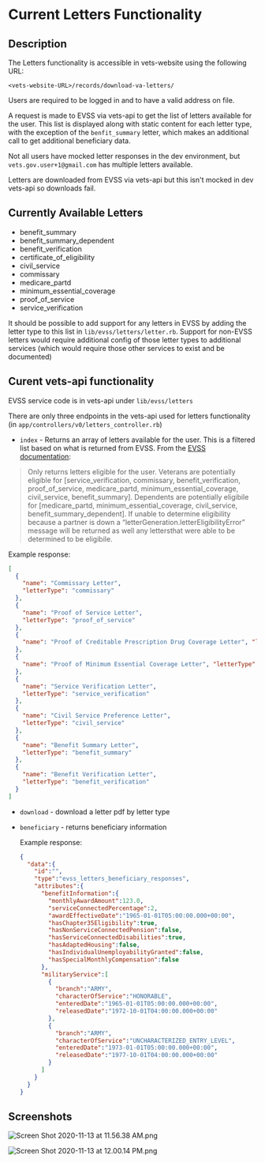 # Current Letters Functionality

## Description

The Letters functionality is accessible in vets-website using the following URL:

    <vets-website-URL>/records/download-va-letters/

Users are required to be logged in and to have a valid address on file. 

A request is made to EVSS via vets-api to get the list of letters available for the user.  This list is displayed along with static content for each letter type, with the exception of the `benfit_summary` letter, which makes an additional call to get additional beneficiary data.

Not all users have mocked letter responses in the dev environment, but `vets.gov.user+1@gmail.com` has multiple letters available.

Letters are downloaded from EVSS via vets-api but this isn't mocked in dev vets-api so downloads fail.

## Currently Available Letters

- benefit_summary
- benefit_summary_dependent
- benefit_verification
- certificate_of_eligibility
- civil_service
- commissary
- medicare_partd
- minimum_essential_coverage
- proof_of_service
- service_verification

It should be possible to add support for any letters in EVSS by adding the letter type to this list in `lib/evss/letters/letter.rb`. Support for non-EVSS letters would require additional config of those letter types to additional services (which would require those other services to exist and be documented)

## Curent vets-api functionality

EVSS service code is in vets-api under `lib/evss/letters`

There are only three endpoints in the vets-api used for letters functionality (in `app/controllers/v0/letters_controller.rb`)

  - `index` - Returns an array of letters available for the user. This is a filtered list based on what is returned from EVSS.  From the [EVSS documentation](https://department-of-veterans-affairs.github.io/va-digital-services-platform-docs/api-reference/index.html?url=https://raw.githubusercontent.com/department-of-veterans-affairs/va.gov-team/master/products/veteran-military-records/swagger-va-letters.yaml):

> Only returns letters eligible for the user. Veterans are potentially eligible for [service_verification, commissary, benefit_verification, proof_of_service, medicare_partd, minimum_essential_coverage, civil_service, benefit_summary]. Dependents are potentially eligibile for [medicare_partd, minimum_essential_coverage, civil_service, benefit_summary_dependent]. If unable to determine eligibility because a partner is down a “letterGeneration.letterEligibilityError” message will be returned as well any lettersthat were able to be determined to be eligibile.
  
  Example response:
  ```json
  [
    {
      "name": "Commissary Letter",
      "letterType": "commissary"
    },
    {
      "name": "Proof of Service Letter",
      "letterType": "proof_of_service"
    },
    {
      "name": "Proof of Creditable Prescription Drug Coverage Letter", "letterType": "medicare_partd"
    },
    {
      "name": "Proof of Minimum Essential Coverage Letter", "letterType": "minimum_essential_coverage"
    },
    {
      "name": "Service Verification Letter",
      "letterType": "service_verification"
    },
    {
      "name": "Civil Service Preference Letter",
      "letterType": "civil_service"
    },
    {
      "name": "Benefit Summary Letter",
      "letterType": "benefit_summary"
    },
    {
      "name": "Benefit Verification Letter",
      "letterType": "benefit_verification"
    }
  ]
  ```
  
  - `download` - download a letter pdf by letter type
    
  - `beneficiary` - returns beneficiary information

    Example response:
    ```json
    {
      "data":{
        "id":"",
        "type":"evss_letters_beneficiary_responses",
        "attributes":{
          "benefitInformation":{
            "monthlyAwardAmount":123.0,
            "serviceConnectedPercentage":2,
            "awardEffectiveDate":"1965-01-01T05:00:00.000+00:00",
            "hasChapter35Eligibility":true,
            "hasNonServiceConnectedPension":false,
            "hasServiceConnectedDisabilities":true,
            "hasAdaptedHousing":false,
            "hasIndividualUnemployabilityGranted":false,
            "hasSpecialMonthlyCompensation":false
          },
          "militaryService":[
            {
              "branch":"ARMY",
              "characterOfService":"HONORABLE",
              "enteredDate":"1965-01-01T05:00:00.000+00:00",
              "releasedDate":"1972-10-01T04:00:00.000+00:00"
            },
            {
              "branch":"ARMY",
              "characterOfService":"UNCHARACTERIZED_ENTRY_LEVEL",
              "enteredDate":"1973-01-01T05:00:00.000+00:00",
              "releasedDate":"1977-10-01T04:00:00.000+00:00"
            }
          ]
        }
      }
    }
    ```

## Screenshots

![Screen Shot 2020-11-13 at 11.56.38 AM.png](https://images.zenhubusercontent.com/5bb388cc38a73929698456e2/3c600647-4aaf-4085-9576-f685732916f9)

![Screen Shot 2020-11-13 at 12.00.14 PM.png](https://images.zenhubusercontent.com/5bb388cc38a73929698456e2/0956c9a6-bf32-4390-9fee-0cd42555e6ec)
